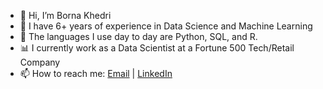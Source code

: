 - 👋 Hi, I’m Borna Khedri
- 👀 I have 6+ years of experience in Data Science and Machine Learning 
- 💞️ The languages I use day to day are Python, SQL, and R.
- 📊 I currently work as a Data Scientist at a Fortune 500 Tech/Retail Company
- 📫 How to reach me: [Email](mailto:borna.khedri@gmail.com) | [LinkedIn](https://www.linkedin.com/in/borna-khedri)

<!---
BornaKhedri/BornaKhedri is a ✨ special ✨ repository because its `README.md` (this file) appears on your GitHub profile.
You can click the Preview link to take a look at your changes.
--->
